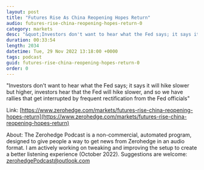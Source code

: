 ```yaml
---
layout: post
title: "Futures Rise As China Reopening Hopes Return"
audio: futures-rise-china-reopening-hopes-return-0
category: markets
desc: "&quot;Investors don't want to hear what the Fed says; it says it will hike slower but higher, investors hear that the Fed will hike slower, and so we have rallies that get interrupted by frequent rectification from the Fed officials&quot;"
duration: 00:33:54
length: 2034
datetime: Tue, 29 Nov 2022 13:18:00 +0000
tags: podcast
guid: futures-rise-china-reopening-hopes-return-0
order: 0
---
```

&quot;Investors don't want to hear what the Fed says; it says it will hike slower but higher, investors hear that the Fed will hike slower, and so we have rallies that get interrupted by frequent rectification from the Fed officials&quot;

Link: [https://www.zerohedge.com/markets/futures-rise-china-reopening-hopes-return](https://www.zerohedge.com/markets/futures-rise-china-reopening-hopes-return)

About: The Zerohedge Podcast is a non-commercial, automated program, designed to give people a way to get news from Zerohedge in an audio format.  I am actively working on tweaking and improving the setup to create a better listening experience (October 2022).  Suggestions are welcome: [zerohedgePodcast@outlook.com](mailto:zerohedgePodcast@outlook.com)